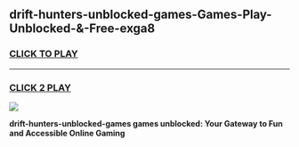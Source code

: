 
## drift-hunters-unblocked-games-Games-Play-Unblocked-&-Free-exga8
<h3>
<a href="https://premium76.site?title=drift-hunters-unblocked-games&ref=24A">CLICK TO PLAY</a></h3>
<hr>

<h3>
<a href="https://premium76.site?title=drift-hunters-unblocked-games&ref=24A">CLICK 2 PLAY</a>
  
</h3>

<a href="https://premium76.site?title=drift-hunters-unblocked-games&ref=24A"><img src="https://clearcache.store/games.png"></a>


**drift-hunters-unblocked-games games unblocked: Your Gateway to Fun and Accessible Online Gaming**
